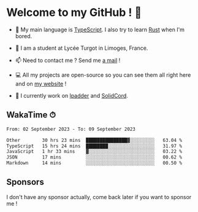 # Welcome to my GitHub ! 🌃

- 🔭 My main language is [TypeScript](https://www.typescriptlang.org/). I also try to learn [Rust](https://www.rust-lang.org/) when I'm bored. 

- 🌱 I am a student at Lycée Turgot in Limoges, France.

- 📫 Need to contact me ? Send me <a href="mailto:mikkel@milescode.dev">a mail</a> !

- 💻 All my projects are open-source so you can see them all right here and on <a href="https://www.vexcited.ml">my website</a> !

- 👀 I currently work on [lpadder](https://github.com/Vexcited/lpadder) and [SolidCord](https://github.com/Vexcited/SolidCord).

## WakaTime ⏱

<!--START_SECTION:waka-->

```txt
From: 02 September 2023 - To: 09 September 2023

Other        30 hrs 23 mins  ███████████████▓░░░░░░░░░   63.04 %
TypeScript   15 hrs 24 mins  ████████░░░░░░░░░░░░░░░░░   31.97 %
JavaScript   1 hr 33 mins    ▓░░░░░░░░░░░░░░░░░░░░░░░░   03.22 %
JSON         17 mins         ░░░░░░░░░░░░░░░░░░░░░░░░░   00.62 %
Markdown     14 mins         ░░░░░░░░░░░░░░░░░░░░░░░░░   00.50 %
```

<!--END_SECTION:waka-->

## Sponsors

I don't have any sponsor actually, come back later if you want to sponsor me !
